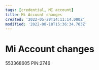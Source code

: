 ```yaml
---
tags: [credential, MI account]
title: Mi Account changes
created: '2022-05-29T14:11:14.000Z'
modified: '2022-08-18T15:36:34.703Z'
---
```


# Mi Account changes

553368605
PIN:2746
